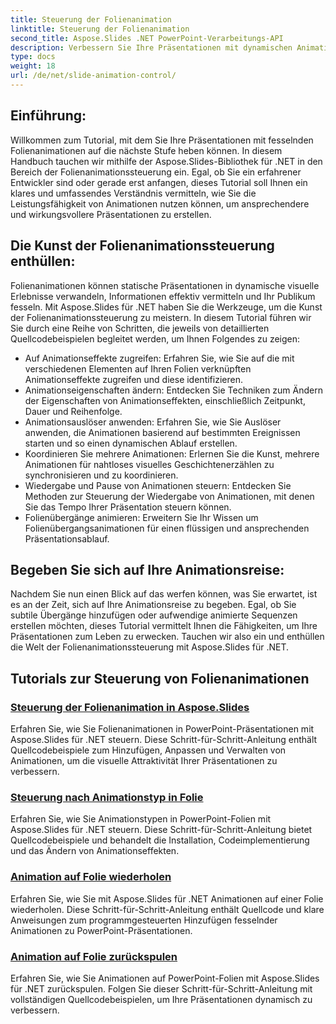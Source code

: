 ```yaml
---
title: Steuerung der Folienanimation
linktitle: Steuerung der Folienanimation
second_title: Aspose.Slides .NET PowerPoint-Verarbeitungs-API
description: Verbessern Sie Ihre Präsentationen mit dynamischen Animationen mithilfe von Aspose.Slides für .NET. In diesem umfassenden Tutorial erfahren Sie Schritt für Schritt, wie Sie Folienanimationen steuern.
type: docs
weight: 18
url: /de/net/slide-animation-control/
---
```


## Einführung:

Willkommen zum Tutorial, mit dem Sie Ihre Präsentationen mit fesselnden Folienanimationen auf die nächste Stufe heben können. In diesem Handbuch tauchen wir mithilfe der Aspose.Slides-Bibliothek für .NET in den Bereich der Folienanimationssteuerung ein. Egal, ob Sie ein erfahrener Entwickler sind oder gerade erst anfangen, dieses Tutorial soll Ihnen ein klares und umfassendes Verständnis vermitteln, wie Sie die Leistungsfähigkeit von Animationen nutzen können, um ansprechendere und wirkungsvollere Präsentationen zu erstellen.

## Die Kunst der Folienanimationssteuerung enthüllen:

Folienanimationen können statische Präsentationen in dynamische visuelle Erlebnisse verwandeln, Informationen effektiv vermitteln und Ihr Publikum fesseln. Mit Aspose.Slides für .NET haben Sie die Werkzeuge, um die Kunst der Folienanimationssteuerung zu meistern. In diesem Tutorial führen wir Sie durch eine Reihe von Schritten, die jeweils von detaillierten Quellcodebeispielen begleitet werden, um Ihnen Folgendes zu zeigen:

- Auf Animationseffekte zugreifen: Erfahren Sie, wie Sie auf die mit verschiedenen Elementen auf Ihren Folien verknüpften Animationseffekte zugreifen und diese identifizieren.
- Animationseigenschaften ändern: Entdecken Sie Techniken zum Ändern der Eigenschaften von Animationseffekten, einschließlich Zeitpunkt, Dauer und Reihenfolge.
- Animationsauslöser anwenden: Erfahren Sie, wie Sie Auslöser anwenden, die Animationen basierend auf bestimmten Ereignissen starten und so einen dynamischen Ablauf erstellen.
- Koordinieren Sie mehrere Animationen: Erlernen Sie die Kunst, mehrere Animationen für nahtloses visuelles Geschichtenerzählen zu synchronisieren und zu koordinieren.
- Wiedergabe und Pause von Animationen steuern: Entdecken Sie Methoden zur Steuerung der Wiedergabe von Animationen, mit denen Sie das Tempo Ihrer Präsentation steuern können.
- Folienübergänge animieren: Erweitern Sie Ihr Wissen um Folienübergangsanimationen für einen flüssigen und ansprechenden Präsentationsablauf.

## Begeben Sie sich auf Ihre Animationsreise:

Nachdem Sie nun einen Blick auf das werfen können, was Sie erwartet, ist es an der Zeit, sich auf Ihre Animationsreise zu begeben. Egal, ob Sie subtile Übergänge hinzufügen oder aufwendige animierte Sequenzen erstellen möchten, dieses Tutorial vermittelt Ihnen die Fähigkeiten, um Ihre Präsentationen zum Leben zu erwecken. Tauchen wir also ein und enthüllen die Welt der Folienanimationssteuerung mit Aspose.Slides für .NET.

## Tutorials zur Steuerung von Folienanimationen
### [Steuerung der Folienanimation in Aspose.Slides](./slide-animation-control/)
Erfahren Sie, wie Sie Folienanimationen in PowerPoint-Präsentationen mit Aspose.Slides für .NET steuern. Diese Schritt-für-Schritt-Anleitung enthält Quellcodebeispiele zum Hinzufügen, Anpassen und Verwalten von Animationen, um die visuelle Attraktivität Ihrer Präsentationen zu verbessern.
### [Steuerung nach Animationstyp in Folie](./control-after-animation-type/)
Erfahren Sie, wie Sie Animationstypen in PowerPoint-Folien mit Aspose.Slides für .NET steuern. Diese Schritt-für-Schritt-Anleitung bietet Quellcodebeispiele und behandelt die Installation, Codeimplementierung und das Ändern von Animationseffekten.
### [Animation auf Folie wiederholen](./repeat-animation-on-slide/)
Erfahren Sie, wie Sie mit Aspose.Slides für .NET Animationen auf einer Folie wiederholen. Diese Schritt-für-Schritt-Anleitung enthält Quellcode und klare Anweisungen zum programmgesteuerten Hinzufügen fesselnder Animationen zu PowerPoint-Präsentationen.
### [Animation auf Folie zurückspulen](./rewind-animation-on-slide/)
Erfahren Sie, wie Sie Animationen auf PowerPoint-Folien mit Aspose.Slides für .NET zurückspulen. Folgen Sie dieser Schritt-für-Schritt-Anleitung mit vollständigen Quellcodebeispielen, um Ihre Präsentationen dynamisch zu verbessern.